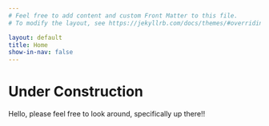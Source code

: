 ```yaml
---
# Feel free to add content and custom Front Matter to this file.
# To modify the layout, see https://jekyllrb.com/docs/themes/#overriding-theme-defaults

layout: default
title: Home
show-in-nav: false
---
```


# Under Construction
Hello, please feel free to look around, specifically up there!!